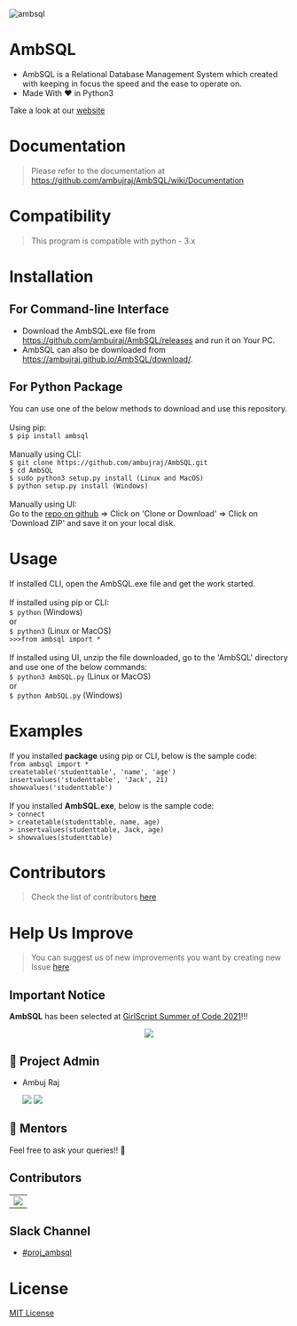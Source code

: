 ![ambsql](images/Screenshot.PNG)
<br>
# AmbSQL
* AmbSQL is a Relational Database Management System which created with keeping in focus the speed and the ease to operate on.
* Made With &#x2764; in Python3

Take a look at our [website](https://ambujraj.github.io/AmbSQL/homepage/)

# Documentation
> Please refer to the documentation at https://github.com/ambujraj/AmbSQL/wiki/Documentation

# Compatibility
> This program is compatible with python - 3.x

# Installation
## For Command-line Interface
* Download the AmbSQL.exe file from https://github.com/ambujraj/AmbSQL/releases and run it on Your PC.<br>
* AmbSQL can also be downloaded from https://ambujraj.github.io/AmbSQL/download/.

## For Python Package
You can use one of the below methods to download and use this repository.<br><br>
Using pip:<br>
`$ pip install ambsql`<br><br>
Manually using CLI:<br>
`$ git clone https://github.com/ambujraj/AmbSQL.git`<br>
`$ cd AmbSQL`<br>
`$ sudo python3 setup.py install (Linux and MacOS)`<br>
`$ python setup.py install (Windows)`<br><br>
Manually using UI:<br>
Go to the [repo on github](https://github.com/ambujraj/AmbSQL) => Click on 'Clone or Download' => Click on 'Download ZIP' and save it on your local disk.

# Usage
If installed CLI, open the AmbSQL.exe file and get the work started.<br><br>
If installed using pip or CLI:<br>
`$ python` (Windows)
<br>or<br>
`$ python3` (Linux or MacOS)<br>
`>>>from ambsql import *`<br><br>
If installed using UI, unzip the file downloaded, go to the 'AmbSQL' directory and use one of the below commands:<br>
`$ python3 AmbSQL.py` (Linux or MacOS)
<br>or<br>
`$ python AmbSQL.py` (Windows)

# Examples
If you installed <b>package</b> using pip or CLI, below is the sample code:<br>
`from ambsql import *`<br>
`createtable('studenttable', 'name', 'age')`<br>
`insertvalues('studenttable', 'Jack', 21)`<br>
`showvalues('studenttable')`<br><br>
If you installed <b>AmbSQL.exe</b>, below is the sample code:<br>
`> connect`<br>
`> createtable(studenttable, name, age)`<br>
`> insertvalues(studenttable, Jack, age)`<br>
`> showvalues(studenttable)`

 # Contributors
> Check the list of contributors [here](https://github.com/ambujraj/AmbSQL/blob/master/CREDITS)

# Help Us Improve
> You can suggest us of new improvements you want by creating new Issue [here](https://github.com/ambujraj/AmbSQL/issues)

## Important Notice

**AmbSQL** has been selected at [GirlScript Summer of Code 2021](https://www.gssoc.tech/)!!! 
<p align="center">
<img src="https://www.gssoc.tech/images/type-logo.png">
</p>

## 👨 Project Admin
- Ambuj Raj <p>[<img src="https://img.icons8.com/windows/32/000000/github-2.png" display = "inline-block">](https://github.com/ambujraj) [<img src="https://img.icons8.com/ios-glyphs/30/000000/linkedin-2.png"/>](https://www.linkedin.com/in/ambujraj/)</p>

## 👬  Mentors

Feel free to ask your queries!! 🙌

## Contributors 

<table>
	<tr>
		<td>
		<a href="https://github.com/ambujraj/AmbSQL/graphs/contributors">
  <img src="https://contrib.rocks/image?repo=ambujraj/AmbSQL" />
</a>
		</td>
	</tr>
</table>

## Slack Channel

- [#proj_ambsql](https://gssoc20.slack.com/messages/proj_ambsql)

# License
[MIT License](https://github.com/ambujraj/AmbSQL/blob/master/LICENSE)
